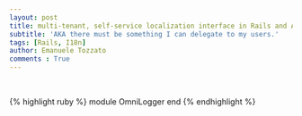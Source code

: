 ```yaml
---
layout: post
title: multi-tenant, self-service localization interface in Rails and ActiveAdmin using I18n#exception_handler
subtitle: 'AKA there must be something I can delegate to my users.'
tags: [Rails, I18n]
author: Emanuele Tozzato
comments : True
---
```


<br>

{% highlight ruby %}
module OmniLogger
end
{% endhighlight %}
